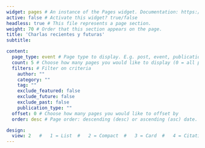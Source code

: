 ```yaml
---
widget: pages # An instance of the Pages widget. Documentation: https://wowchemy.com/docs/page-builder/
active: false # Activate this widget? true/false
headless: true # This file represents a page section.
weight: 70 # Order that this section appears on the page.
title: 'Charlas recientes y futuras'
subtitle:

content:  
  page_type: event # Page type to display. E.g. post, event, publication...
  count: 5 # Choose how many pages you would like to display (0 = all pages)  
  filters: # Filter on criteria
    author: ""
    category: ""
    tag: ""
    exclude_featured: false
    exclude_future: false
    exclude_past: false
    publication_type: ""  
  offset: 0 # Choose how many pages you would like to offset by  
  order: desc # Page order: descending (desc) or ascending (asc) date.

design:
  view: 2   #   1 = List  #   2 = Compact  #   3 = Card  #   4 = Citation (publication only)
---
```

